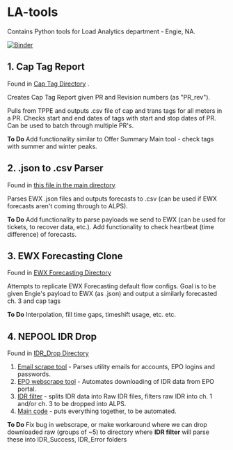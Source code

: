 # LA-tools

Contains Python tools for Load Analytics department - Engie, NA.

[![Binder](https://mybinder.org/badge_logo.svg)](https://mybinder.org/v2/gh/stevenhurwitt/LA-tools/master)

## 1. Cap Tag Report 
Found in [Cap Tag Directory](CapReports/CapTagReport.ipynb) .

Creates Cap Tag Report given PR and Revision numbers (as "PR_rev").

Pulls from TPPE and outputs .csv file of cap and trans tags for all meters in a PR.
Checks start and end dates of tags with start and stop dates of PR.
Can be used to batch through multiple PR's.

**To Do** Add functionality similar to Offer Summary Main tool - check tags with summer and winter peaks.


## 2. .json to .csv Parser
Found in [this file in the main directory](Forecasts-JSONtoCSV.ipynb).

Parses EWX .json files and outputs forecasts to .csv (can be used if EWX forecasts aren't coming through to ALPS).

**To Do** Add functionality to parse payloads we send to EWX (can be used for tickets, to recover data, etc.).
Add functionality to check heartbeat (time difference) of forecasts.

## 3. EWX Forecasting Clone
Found in [EWX Forecasting Directory](EWX_Forecast/)

Attempts to replicate EWX Forecasting default flow configs. Goal is to be given Engie's payload to EWX (as .json) and output a similarly forecasted ch. 3 and cap tags

**To Do** Interpolation, fill time gaps, timeshift usage, etc. etc.

## 4. NEPOOL IDR Drop
Found in [IDR_Drop Directory](IDR_Drop/)

1. [Email scrape tool](/IDR_Drop/emailscrape.py) - Parses utility emails for accounts, EPO logins and passwords.
2. [EPO webscrape tool](/IDR_Drop/EPOwebscrape.py) - Automates downloading of IDR data from EPO portal.
3. [IDR filter](/IDR_Drop/IDRdrop.py) - splits IDR data into Raw IDR files, filters raw IDR into ch. 1 and/or ch. 3 to be dropped into ALPS.
4. [Main code](/IDR_Drop/Van_Pham_IDR_Drop.py) - puts everything together, to be automated.

**To Do** Fix bug in webscrape, or make workaround where we can drop downloaded raw (groups of ~5) to directory where **IDR filter** will parse these into IDR_Success, IDR_Error folders
